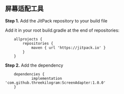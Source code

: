 ## 屏幕适配工具

**Step 1.** Add the JitPack repository to your build file

Add it in your root build.gradle at the end of repositories:

```
	allprojects {
		repositories {
			maven { url 'https://jitpack.io' }
		}
	}
```

**Step 2.** Add the dependency

```
	dependencies {
	        implementation 'com.github.threekilogram:ScreenAdapter:1.0.0'
	}
```